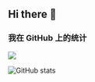 ## Hi there 👋

<!--
**xuanyue1024/xuanyue1024** is a ✨ _special_ ✨ repository because its `README.md` (this file) appears on your GitHub profile.

Here are some ideas to get you started:

- 🔭 I’m currently working on ...
- 🌱 I’m currently learning ...
- 👯 I’m looking to collaborate on ...
- 🤔 I’m looking for help with ...
- 💬 Ask me about ...
- 📫 How to reach me: ...
- 😄 Pronouns: ...
- ⚡ Fun fact: ...
-->

### 我在 GitHub 上的统计

<a title="Hits" target="_blank" href="https://github.com/xuanyue1024/xuanyue1024"><img src="https://hits.b3log.org/88250/88250.svg"></a>

![GitHub stats](https://github-readme-stats.vercel.app/api?username=xuanyue1024&show_icons=true&locale=cn&include_all_commits=true&count_private=true)

<!--events start -->
